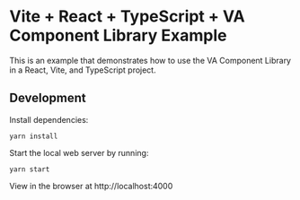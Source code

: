 # Vite + React + TypeScript + VA Component Library Example

This is an example that demonstrates how to use the VA Component Library in a React, Vite, and TypeScript project.

## Development

Install dependencies:

```
yarn install
```

Start the local web server by running:

```
yarn start
```

View in the browser at http://localhost:4000
